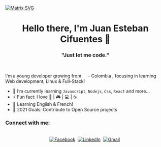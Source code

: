  [![Matrix SVG](https://raw.githubusercontent.com/rodrigograca31/rodrigograca31/master/matrix.svg)]() 
<p>
  <h1 align="center"><b>Hello there, I'm Juan Esteban Cifuentes 👋</b></h1>
</p>

<p>
  <h3 align="center"><b>"Just let me code."</b></h3>
</p>

<br>

I'm a young developer growing  from <img src="https://www.flaticon.es/icono-gratis/colombia_197575?related_id=197575&origin=pack" width="13"/> - Colombia ,  focusing in learning Web development, Linux & Full-Stack!
- 🌱 I’m currently learning `Javascript`, `Nodejs`, `Css`, `React` and more...
- ⚡ Fun fact: I love :book: | :video_game: | :computer: | :coffee:
- :speech_balloon: Learning English & French!
- 🥅 2021 Goals: Contribute to Open Source projects
### Connect with me:
<p align="center">
<br>
<a href="https://www.facebook.com/juanestebancifuentesl"><img src="https://img.shields.io/badge/facebook-%231877F2.svg?&style=for-the-badge&logo=facebook&logoColor=white" alt="Facebook" /></a>&nbsp;
<a href="https://www.linkedin.com/in/juan-esteban-cifuentes-0bb76a198//"><img src="https://img.shields.io/badge/linkedin-%230077B5.svg?&style=for-the-badge&logo=linkedin&logoColor=white" alt="LinkedIn" /></a>&nbsp;
<a href="mailto:juanescifuentes75@gmail.com"><img src="https://img.shields.io/badge/gmail-%23D14836.svg?&style=for-the-badge&logo=gmail&logoColor=white" alt="Gmail"/></a>&nbsp;

</p>

<!--
**JuanEstebanCC/JuanEstebanCC** is a ✨ _special_ ✨ repository because its `README.md` (this file) appears on your GitHub profile.

Here are some ideas to get you started:

- 🔭 I’m currently working on ...

- 👯 I’m looking to collaborate on ...
- 🤔 I’m looking for help with ...
- 💬 Ask me about ...
- 📫 How to reach me: ...
- 😄 Pronouns: ...

-->
